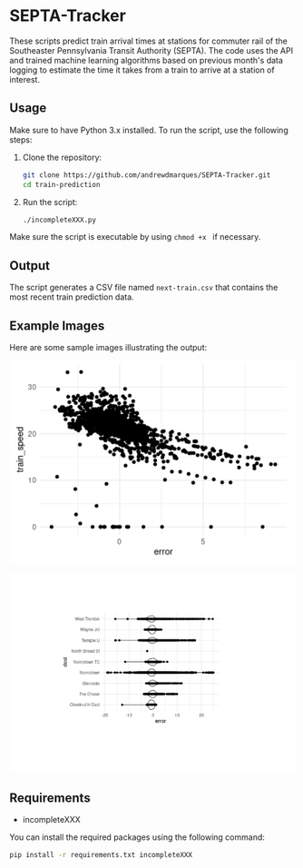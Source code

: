 # SEPTA-Tracker
These scripts predict train arrival times at stations for commuter rail of the Southeaster Pennsylvania Transit Authority (SEPTA). The code uses the API and trained machine learning algorithms based on previous month's data logging to estimate the time it takes from a train to arrive at a station of interest.

## Usage

Make sure to have Python 3.x installed. To run the script, use the following steps:

1. Clone the repository:
    ```bash
    git clone https://github.com/andrewdmarques/SEPTA-Tracker.git
    cd train-prediction
    ```

2. Run the script:
    ```bash
    ./incompleteXXX.py
    ```

Make sure the script is executable by using `chmod +x ` if necessary.

## Output

The script generates a CSV file named `next-train.csv` that contains the most recent train prediction data.

## Example Images

Here are some sample images illustrating the output:

![Sample Image 1](image1.png)

![Sample Image 2](image2.png)

## Requirements

- incompleteXXX

You can install the required packages using the following command:

```bash
pip install -r requirements.txt incompleteXXX
